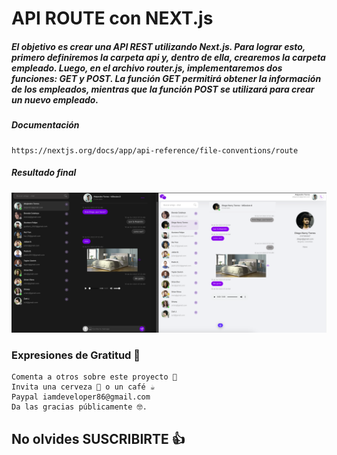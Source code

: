 # API ROUTE con NEXT.js

##### El objetivo es crear una API REST utilizando Next.js. Para lograr esto, primero definiremos la carpeta api y, dentro de ella, crearemos la carpeta empleado. Luego, en el archivo router.js, implementaremos dos funciones: GET y POST. La función GET permitirá obtener la información de los empleados, mientras que la función POST se utilizará para crear un nuevo empleado.

##### Documentación

    https://nextjs.org/docs/app/api-reference/file-conventions/route

##### Resultado final

![](https://raw.githubusercontent.com/urian121/imagenes-proyectos-github/master/sala_chat_amigos_onlinee.png)

### Expresiones de Gratitud 🎁

    Comenta a otros sobre este proyecto 📢
    Invita una cerveza 🍺 o un café ☕
    Paypal iamdeveloper86@gmail.com
    Da las gracias públicamente 🤓.

## No olvides SUSCRIBIRTE 👍
